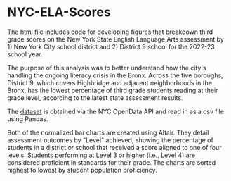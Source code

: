 # NYC-ELA-Scores

The html file includes code for developing figures that breakdown third grade scores on the New York State English Language Arts assessment by 1) New York City school district and 2) District 9 school for the 2022-23 school year. 

The purpose of this analysis was to better understand how the city's handling the ongoing literacy crisis in the Bronx. Across the five boroughs, District 9, which covers Highbridge and adjacent neighborhoods in the Bronx, has the lowest percentage of third grade students reading at their grade level, according to the latest state assessment results.

The [dataset](https://data.cityofnewyork.us/Education/English-Language-Arts-ELA-Test-Results-2013-2023/iebs-5yhr/data) is obtained via the NYC OpenData API and read in as a csv file using Pandas.

Both of the normalized bar charts are created using Altair. They detail assessment outcomes by "Level" achieved, showing the percentage of students in a district or school that received a score aligned to one of four levels. Students performing at Level 3 or higher (i.e., Level 4) are considered proficient in standards for their grade. The charts are sorted highest to lowest by student population proficiency.
